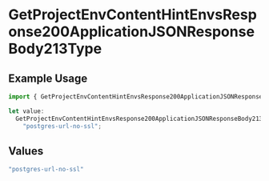 # GetProjectEnvContentHintEnvsResponse200ApplicationJSONResponseBody213Type

## Example Usage

```typescript
import { GetProjectEnvContentHintEnvsResponse200ApplicationJSONResponseBody213Type } from "@vercel/sdk/models/operations/getprojectenv.js";

let value:
  GetProjectEnvContentHintEnvsResponse200ApplicationJSONResponseBody213Type =
    "postgres-url-no-ssl";
```

## Values

```typescript
"postgres-url-no-ssl"
```